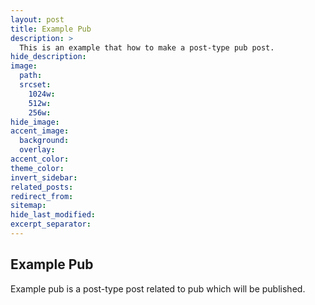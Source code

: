 ```yaml
---
layout: post
title: Example Pub
description: >
  This is an example that how to make a post-type pub post.
hide_description:
image:
  path:
  srcset:
    1024w:
    512w:
    256w:
hide_image:
accent_image:
  background:
  overlay:
accent_color:
theme_color:
invert_sidebar:
related_posts:
redirect_from:
sitemap:
hide_last_modified:
excerpt_separator:
---
```


## Example Pub

Example pub is a post-type post related to pub which will be published.
